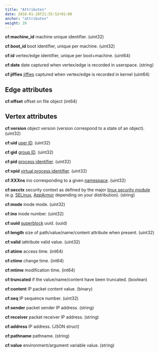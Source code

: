 ```yaml
---
title: "Attributes"
date: 2018-01-28T21:55:52+01:00
anchor: "attributes"
weight: 20
---
```


**cf:machine_id** machine unique identifier. (uint32)

**cf:boot_id** boot identifier, unique per machine. (uint32)

**cf:id** vertex/edge identifier, unique per boot+machine. (uint64)

**cf:date** date captured when vertex/edge is recorded in userspace. (string)

**cf:jiffies** [jiffies](http://www.makelinux.net/ldd3/chp-7-sect-1) captured when vertex/edge is recorded in kernel (uint64)

## Edge attributes

**cf:offset** offset on file object (int64)

## Vertex attributes

**cf:version** object version (version correspond to a state of an object). (uint32)

**cf:uid** [user ID](https://en.wikipedia.org/wiki/User_identifier). (uint32)

**cf:gid** [group ID](https://en.wikipedia.org/wiki/Group_identifier). (uint32)

**cf:pid** [process identifier](https://en.wikipedia.org/wiki/Process_identifier). (uint32)

**cf:vpid** [virtual process identifier](https://lwn.net/Articles/259217/). (uint32)

**cf:XXXns** ino corresponding to a given [namespace](http://man7.org/linux/man-pages/man7/namespaces.7.html). (uint32)

**cf:secctx** security context as defined by the major [linux security module](https://www.kernel.org/doc/Documentation/security/LSM.txt) (e.g. [SELinux](https://fedoraproject.org/wiki/Security_context), [AppArmor](http://wiki.apparmor.net/index.php/AppArmorInterfaces#Security_contexts) depending on your distribution). (string)

**cf:mode** inode mode. (uint32)

**cf:ino** inode number. (uint32)

**cf:uuid** [superblock](http://www.linfo.org/superblock) uuid. (uuid)

**cf:length** size of path/value/name/content attribute when present. (uint32)

**cf:valid** iattribute valid value. (uint32)

**cf:atime** access time. (int64)

**cf:ctime** change time. (int64)

**cf:mtime** modification time. (int64)

**cf:truncated** if the value/name/content have been truncated. (boolean)

**cf:content** IP packet content value. (binary)

**cf:seq** IP sequence number. (uint32)

**cf:sender** packet sender IP address. (string)

**cf:receiver** packet receiver IP address. (string)

**cf:address** IP address. (JSON struct)

**cf:pathname** pathname. (string)

**cf:value** environment/argument variable value. (string)

